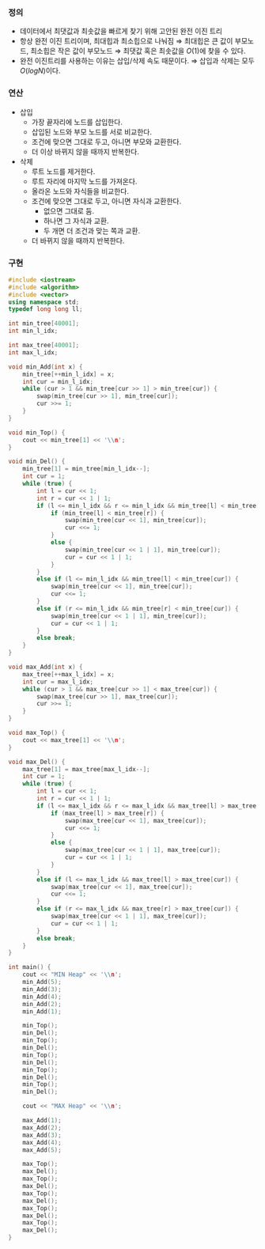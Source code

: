 ### 정의
- 데이터에서 최댓값과 최솟값을 빠르게 찾기 위해 고안된 완전 이진 트리
- 항상 완전 이진 트리이며, 최대힙과 최소힙으로 나눠짐 ⇒ 최대힙은 큰 값이 부모노드, 최소힙은 작은 값이 부모노드 ⇒ 최댓값 혹은 최솟값을 ${O(1)}$에 찾을 수 있다.
- 완전 이진트리를 사용하는 이유는 삽입/삭제 속도 때문이다. ⇒ 삽입과 삭제는 모두 ${O(logN)}$이다.

### 연산
- 삽입
    - 가장 끝자리에 노드를 삽입한다.
    - 삽입된 노드와 부모 노드를 서로 비교한다.
    - 조건에 맞으면 그대로 두고, 아니면 부모와 교환한다.
    - 더 이상 바뀌지 않을 때까지 반복한다.
- 삭제
    - 루트 노드를 제거한다.
    - 루트 자리에 마지막 노드를 가져온다.
    - 올라온 노드와 자식들을 비교한다.
    - 조건에 맞으면 그대로 두고, 아니면 자식과 교환한다.
        - 없으면 그대로 둠.
        - 하나면 그 자식과 교환.
        - 두 개면 더 조건과 맞는 쪽과 교환.
    - 더 바뀌지 않을 때까지 반복한다.

### 구현
```cpp
#include <iostream>
#include <algorithm>
#include <vector>
using namespace std;
typedef long long ll;

int min_tree[40001];
int min_l_idx;

int max_tree[40001];
int max_l_idx;

void min_Add(int x) {
	min_tree[++min_l_idx] = x;
	int cur = min_l_idx;
	while (cur > 1 && min_tree[cur >> 1] > min_tree[cur]) {
		swap(min_tree[cur >> 1], min_tree[cur]);
		cur >>= 1;
	}
}

void min_Top() {
	cout << min_tree[1] << '\\n';
}

void min_Del() {
	min_tree[1] = min_tree[min_l_idx--];
	int cur = 1;
	while (true) {
		int l = cur << 1;
		int r = cur << 1 | 1;
		if (l <= min_l_idx && r <= min_l_idx && min_tree[l] < min_tree[cur] && min_tree[r] < min_tree[cur]) {
			if (min_tree[l] < min_tree[r]) {
				swap(min_tree[cur << 1], min_tree[cur]);
				cur <<= 1;
			}
			else {
				swap(min_tree[cur << 1 | 1], min_tree[cur]);
				cur = cur << 1 | 1;
			}
		}
		else if (l <= min_l_idx && min_tree[l] < min_tree[cur]) {
			swap(min_tree[cur << 1], min_tree[cur]);
			cur <<= 1;
		}
		else if (r <= min_l_idx && min_tree[r] < min_tree[cur]) {
			swap(min_tree[cur << 1 | 1], min_tree[cur]);
			cur = cur << 1 | 1;
		}
		else break;
	}
}

void max_Add(int x) {
	max_tree[++max_l_idx] = x;
	int cur = max_l_idx;
	while (cur > 1 && max_tree[cur >> 1] < max_tree[cur]) {
		swap(max_tree[cur >> 1], max_tree[cur]);
		cur >>= 1;
	}
}

void max_Top() {
	cout << max_tree[1] << '\\n';
}

void max_Del() {
	max_tree[1] = max_tree[max_l_idx--];
	int cur = 1;
	while (true) {
		int l = cur << 1;
		int r = cur << 1 | 1;
		if (l <= max_l_idx && r <= max_l_idx && max_tree[l] > max_tree[cur] && max_tree[r] > max_tree[cur]) {
			if (max_tree[l] > max_tree[r]) {
				swap(max_tree[cur << 1], max_tree[cur]);
				cur <<= 1;
			}
			else {
				swap(max_tree[cur << 1 | 1], max_tree[cur]);
				cur = cur << 1 | 1;
			}
		}
		else if (l <= max_l_idx && max_tree[l] > max_tree[cur]) {
			swap(max_tree[cur << 1], max_tree[cur]);
			cur <<= 1;
		}
		else if (r <= max_l_idx && max_tree[r] > max_tree[cur]) {
			swap(max_tree[cur << 1 | 1], max_tree[cur]);
			cur = cur << 1 | 1;
		}
		else break;
	}
}

int main() {
	cout << "MIN Heap" << '\\n';
	min_Add(5);
	min_Add(3);
	min_Add(4);
	min_Add(2);
	min_Add(1);

	min_Top();
	min_Del();
	min_Top();
	min_Del();
	min_Top();
	min_Del();
	min_Top();
	min_Del();
	min_Top();
	min_Del();

	cout << "MAX Heap" << '\\n';

	max_Add(1);
	max_Add(2);
	max_Add(3);
	max_Add(4);
	max_Add(5);

	max_Top();
	max_Del();
	max_Top();
	max_Del();
	max_Top();
	max_Del();
	max_Top();
	max_Del();
	max_Top();
	max_Del();
}
```